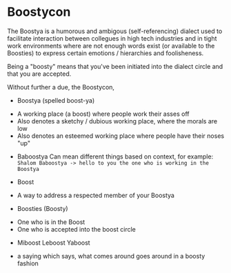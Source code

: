 # Boostycon

The Boostya is a humorous and ambigous (self-referencing) dialect  used to facilitate interaction between
collegues in high tech industries and in tight work environments where
are not enough words exist (or available to the Boosties) to express certain emotions / hierarchies and foolisheness.

Being a "boosty" means that you've been initiated into the dialect circle 
and that you are accepted.

Without further a due, the Boostycon,

* Boostya (spelled boost-ya)
- A working place (a boost) where people work their asses off
- Also denotes a sketchy / dubious working place, where the morals are low
- Also denotes an esteemed working place where people have their noses "up"

* Baboostya
Can mean different things based on context, for example:
```Shalom Baboostya -> hello to you the one who is working in the Boostya```

* Boost
- A way to address a respected member of your Boostya

* Boosties (Boosty)
- One who is in the Boost 
- One who is accepted into the boost circle

* Miboost Leboost Yaboost
- a saying which says, what comes around goes around in a boosty fashion



